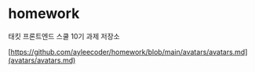 # homework

태킷 프론트엔드 스쿨 10기 과제 저장소

[https://github.com/ayleecoder/homework/blob/main/avatars/avatars.md](avatars/avatars.md)
